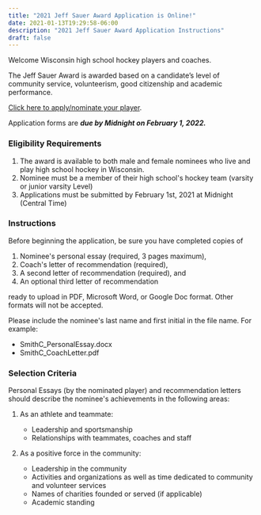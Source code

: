 ```yaml
---
title: "2021 Jeff Sauer Award Application is Online!"
date: 2021-01-13T19:29:58-06:00
description: "2021 Jeff Sauer Award Application Instructions"
draft: false
---
```


Welcome Wisconsin high school hockey players and coaches. 

The Jeff Sauer Award is awarded based on a candidate’s level of community 
service, volunteerism, good citizenship and academic performance. 

[Click here to apply/nominate your player](https://forms.gle/ijGrXKAbPrdxYAaf6). 

Application forms are ***due by Midnight on February 1, 2022.*** 

### Eligibility Requirements
1.	The award is available to both male and female nominees who live and 
    play high school hockey in Wisconsin.
2.	Nominee must be a member of their high school's hockey team (varsity 
    or junior varsity Level)
3.  Applications must be submitted by February 1st, 2021 at Midnight (Central 
    Time) 

### Instructions

Before beginning the application, be sure you have completed copies of 

  1.    Nominee's personal essay (required, 3 pages maximum), 
  2.    Coach's letter of recommendation (required), 
  3.    A second letter of recommendation (required), and
  4.    An optional third letter of recommendation

ready to upload in PDF, Microsoft Word, or Google Doc format. Other formats 
will not be accepted.

Please include the nominee's last name and first initial in the file name. 
For example:

  - SmithC_PersonalEssay.docx
  - SmithC_CoachLetter.pdf

### Selection Criteria

Personal Essays (by the nominated player) and recommendation letters should 
describe the nominee's achievements in the following areas:

1. As an athlete and teammate:
     - Leadership and sportsmanship
     - Relationships with teammates, coaches and staff

2. As a positive force in the community:
     - Leadership in the community
     - Activities and organizations as well as time dedicated to community 
       and volunteer services
     - Names of charities founded or served (if applicable)
     - Academic standing
